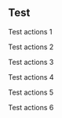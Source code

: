 ## Test

Test actions 1

Test actions 2

Test actions 3

Test actions 4

Test actions 5

Test actions 6
